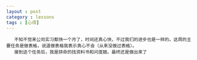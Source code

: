 ```yaml
---
layout : post
category : lessons
tags : [心得]
---
```

       不知不觉来公司实习都快一个月了，时间还真心快，不过我们的进步也是一样的。这周的主要任务是做表格，说道做表格我表示真心不会（从来没做过表格）。
	   接到这个任务后，我是拼命的找资料书和问度娘。最终还是做出来了